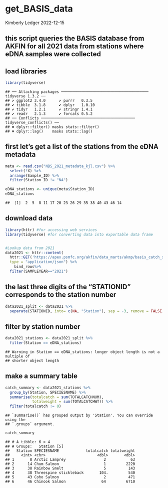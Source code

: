 get_BASIS_data
================
Kimberly Ledger
2022-12-15

## this script queries the BASIS database from AKFIN for all 2021 data from stations where eDNA samples were collected

## load libraries

``` r
library(tidyverse)
```

    ## ── Attaching packages ─────────────────────────────────────── tidyverse 1.3.2 ──
    ## ✔ ggplot2 3.4.0      ✔ purrr   0.3.5 
    ## ✔ tibble  3.1.8      ✔ dplyr   1.0.10
    ## ✔ tidyr   1.2.1      ✔ stringr 1.4.1 
    ## ✔ readr   2.1.3      ✔ forcats 0.5.2 
    ## ── Conflicts ────────────────────────────────────────── tidyverse_conflicts() ──
    ## ✖ dplyr::filter() masks stats::filter()
    ## ✖ dplyr::lag()    masks stats::lag()

## first let’s get a list of the stations from the eDNA metadata

``` r
meta <- read.csv("NBS_2021_metadata_kjl.csv") %>%
  select(!X) %>%
  arrange(Sample_ID) %>%
  filter(Station_ID != "NA")

eDNA_stations <- unique(meta$Station_ID)
eDNA_stations
```

    ##  [1]  2  5  8 11 17 20 23 26 29 35 38 40 43 46 14

## download data

``` r
library(httr) #for accessing web services
library(tidyverse) #for converting data into exportable data frame


#Lookup data from 2021
data2021 <- httr::content(
  httr::GET('https://apex.psmfc.org/akfin/data_marts/akmp/basis_catch_spp_lh_0'), 
  type = "application/json") %>% 
    bind_rows%>%
  filter(SAMPLEYEAR=="2021")
```

## the last three digits of the “STATIONID” corresponds to the station number

``` r
data2021_split <- data2021 %>%
  separate(STATIONID, into= c(NA, "Station"), sep = -3, remove = FALSE, convert = TRUE)
```

## filter by station number

``` r
data2021_stations <- data2021_split %>%
  filter(Station == eDNA_stations)
```

    ## Warning in Station == eDNA_stations: longer object length is not a multiple of
    ## shorter object length

## make a summary table

``` r
catch_summary <- data2021_stations %>%
  group_by(Station, SPECIESNAME) %>%
  summarise(totalcatch = sum(TOTALCATCHNUM),
            totalweight = sum(TOTALCATCHWT)) %>%
  filter(totalcatch != 0)
```

    ## `summarise()` has grouped output by 'Station'. You can override using the
    ## `.groups` argument.

``` r
catch_summary
```

    ## # A tibble: 6 × 4
    ## # Groups:   Station [5]
    ##   Station SPECIESNAME            totalcatch totalweight
    ##     <int> <chr>                       <dbl>       <dbl>
    ## 1       8 Arctic Lamprey                 2           63
    ## 2      14 Chum Salmon                    1         2220
    ## 3      38 Rainbow Smelt                  5          143
    ## 4      38 Threespine stickleback       104.         540
    ## 5      43 Coho Salmon                    2          471
    ## 6      46 Chinook Salmon                64         6710
